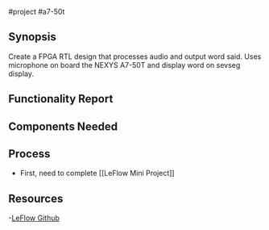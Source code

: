 #project #a7-50t

## Synopsis

Create a FPGA RTL design that processes audio and output word said. Uses microphone on board the NEXYS A7-50T and display word on sevseg display.

## Functionality Report

## Components Needed

## Process

- First, need to complete [[LeFlow Mini Project]]

## Resources

-[LeFlow Github](https://github.com/danielholanda/LeFlow)